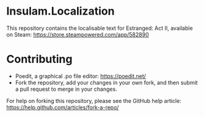 # Insulam.Localization #

This repository contains the localisable text for Estranged: Act II, available on Steam: https://store.steampowered.com/app/582890

# Contributing
* Poedit, a graphical .po file editor: https://poedit.net/
* Fork the repository, add your changes in your own fork, and then submit a pull request to merge in your changes.

For help on forking this repository, please see the GitHub help article: https://help.github.com/articles/fork-a-repo/
